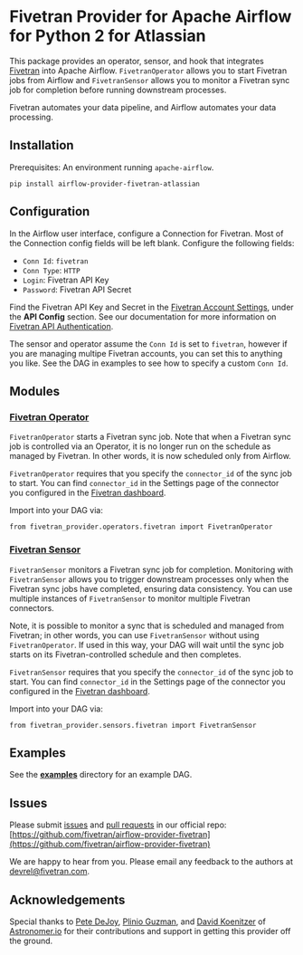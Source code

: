 # Fivetran Provider for Apache Airflow for Python 2 for Atlassian

This package provides an operator, sensor, and hook that integrates [Fivetran](https://fivetran.com) into Apache Airflow. `FivetranOperator` allows you to start Fivetran jobs from Airflow and `FivetranSensor` allows you to monitor a Fivetran sync job for completion before running downstream processes.

Fivetran automates your data pipeline, and Airflow automates your data processing.

## Installation

Prerequisites: An environment running `apache-airflow`.

```
pip install airflow-provider-fivetran-atlassian
```

## Configuration

In the Airflow user interface, configure a Connection for Fivetran. Most of the Connection config fields will be left blank. Configure the following fields:

* `Conn Id`: `fivetran`
* `Conn Type`: `HTTP`
* `Login`: Fivetran API Key
* `Password`: Fivetran API Secret

Find the Fivetran API Key and Secret in the [Fivetran Account Settings](https://fivetran.com/account/settings), under the **API Config** section. See our documentation for more information on [Fivetran API Authentication](https://fivetran.com/docs/rest-api/getting-started#authentication).

The sensor and operator assume the `Conn Id` is set to `fivetran`, however if you are managing multipe Fivetran accounts, you can set this to anything you like. See the DAG in examples to see how to specify a custom `Conn Id`.

## Modules

### [Fivetran Operator](https://github.com/fivetran/airflow-provider-fivetran/blob/main/fivetran_provider/operators/fivetran.py)

`FivetranOperator` starts a Fivetran sync job. Note that when a Fivetran sync job is controlled via an Operator, it is no longer run on the schedule as managed by Fivetran. In other words, it is now scheduled only from Airflow.

`FivetranOperator` requires that you specify the `connector_id` of the sync job to start. You can find `connector_id` in the Settings page of the connector you configured in the [Fivetran dashboard](https://fivetran.com/dashboard/connectors).

Import into your DAG via:
```
from fivetran_provider.operators.fivetran import FivetranOperator
```

### [Fivetran Sensor](https://github.com/fivetran/airflow-provider-fivetran/blob/main/fivetran_provider/sensors/fivetran.py)

`FivetranSensor` monitors a Fivetran sync job for completion. Monitoring with `FivetranSensor` allows you to trigger downstream processes only when the Fivetran sync jobs have completed, ensuring data consistency. You can use multiple instances of `FivetranSensor` to monitor multiple Fivetran connectors.

Note, it is possible to monitor a sync that is scheduled and managed from Fivetran; in other words, you can use `FivetranSensor` without using `FivetranOperator`. If used in this way, your DAG will wait until the sync job starts on its Fivetran-controlled schedule and then completes.

`FivetranSensor` requires that you specify the `connector_id` of the sync job to start. You can find `connector_id` in the Settings page of the connector you configured in the [Fivetran dashboard](https://fivetran.com/dashboard/connectors).

Import into your DAG via:
```
from fivetran_provider.sensors.fivetran import FivetranSensor
```

## Examples

See the [**examples**](https://github.com/fivetran/airflow-provider-fivetran/tree/main/fivetran_provider/example_dags) directory for an example DAG.

## Issues

Please submit [issues](https://github.com/fivetran/airflow-provider-fivetran/issues) and [pull requests](https://github.com/fivetran/airflow-provider-fivetran/pulls) in our official repo:
[https://github.com/fivetran/airflow-provider-fivetran](https://github.com/fivetran/airflow-provider-fivetran)

We are happy to hear from you. Please email any feedback to the authors at [devrel@fivetran.com](mailto:devrel@fivetran.com).


## Acknowledgements

Special thanks to [Pete DeJoy](https://github.com/petedejoy), [Plinio Guzman](https://github.com/pgzmnk), and [David Koenitzer](https://github.com/sunkickr) of [Astronomer.io](https://www.astronomer.io/) for their contributions and support in getting this provider off the ground.
